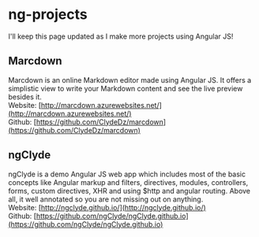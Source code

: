 # ng-projects
I'll keep this page updated as I make more projects using Angular JS!  

## Marcdown
Marcdown is an online Markdown editor made using Angular JS. It offers a simplistic view to write your Markdown content and see the live preview besides it.  
Website: [http://marcdown.azurewebsites.net/](http://marcdown.azurewebsites.net/)  
Github: [https://github.com/ClydeDz/marcdown](https://github.com/ClydeDz/marcdown)  

## ngClyde
ngClyde is a demo Angular JS web app which includes most of the basic concepts like Angular markup and filters, directives, modules, controllers, forms, custom directives, XHR and using $http and angular routing. Above all, it well annotated so you are not missing out on anything.  
Website: [http://ngclyde.github.io/](http://ngclyde.github.io/)  
Github: [https://github.com/ngClyde/ngClyde.github.io](https://github.com/ngClyde/ngClyde.github.io)
